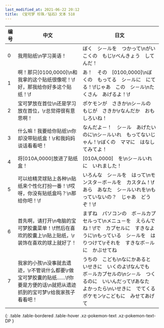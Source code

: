 ```yaml
---
last_modified_at: 2021-06-22 20:12
title: 《宝可梦 珍珠／钻石》文本 518
---
```

| 编号 | 中文 | 日文 |
| ---- | ---- | ---- |
| 0 | 我用贴纸\n学习英语！ | ぼく　シ－ルを　つかって\nがいこくの　もじ\rべんきょう　してんだ！ |
| 1 | 啊！那只[0100,0000]\n和我拿的这个贴纸很像呢！\f好，那我给你好多这个贴纸！\f | あ！　その　[0100,0000]\nぼくの　もってる　シ－ルに　にてる！\fじゃあ　この　シ－ル\nたくさん　あげるよ！\f |
| 2 | 宝可梦放在首位\n还是学习放在首位，\r总觉得很有意思啊！ | ポケモンが　さきか\nシ－ルの　もじが　さきか\rなんだか　おもしろいね！ |
| 3 | 什么嘛！我要给你贴纸\n你却没带贴纸盒！\r和我妈妈谈话看看吧！ | なんだよ－！　シ－ル　あげたいのに\nシ－ルいれ　もってないじゃん！\rぼくの　ママに　はなしてみてよ！ |
| 4 | 将[010A,0000]放进了贴纸盒！ | [010A,0000]　を\nシ－ルいれに　いれました！ |
| 5 | 可以给精灵球贴上各种\n贴纸来个性化打扮一番！\f哎呀，你没有贴纸盒吗？\n那给你吧！\f | いろんな　シ－ルを　はって\nモンスタ－ボ－ルを　カスタム！\fあら　あなた　シ－ルいれを\nもっていないの？　じゃあ　どうぞ！\f |
| 6 | 首先啊，请打开\n电脑的宝可梦胶囊菜单！\f然后在喜欢的胶囊上\n贴上贴纸，\r装饰在喜欢的球上就好了！ | まずね　パソコンの　ボ－ルカプセルって\nメニュ－を　えらんでね！\fで　カプセルに　すきなように\nもっている　シ－ルを　はりつけて\rそれを　すきなボ－ルに　かぶせてね |
| 7 | 我家的小孩\n没事就去遗迹，\r不管说什么都要\r做宝可梦胶囊的贴纸……\f你要是方便的话\n就把从遗迹抓到的宝可梦\r给我家孩子看看吧！ | うちの　こども\nなにかあると　いせきに　いくのよ\fなんでも　ボ－ルカプセルの\nシ－ル　つくるのに　いいんだって\fあなた　よかったら\nいせきに　でてくる　ポケモン\rこどもに　みせてあげて |
{: .table .table-bordered .table-hover .xz-pokemon-text .xz-pokemon-text-DP }